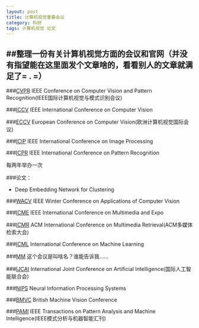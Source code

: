 ```yaml
---
layout: post
title: 计算机视觉重要会议
category: 科研
tags: 计算机视觉 论文
---
```

##整理一份有关计算机视觉方面的会议和官网（并没有指望能在这里面发个文章啥的，看看别人的文章就满足了= . =）
-----

###[CVPR](http://www.pamitc.org/)
IEEE Conference on Computer Vision and Pattern Recognition(IEEE国际计算机视觉与模式识别会议)

###[ICCV](http://pamitc.org/)
IEEE International Conference on Computer Vision

###[ECCV](http://eccv2014.org/)
European Conference on Computer Vision(欧洲计算机视觉国际会议)

###[ICIP](http://www.icip2015.org/)
IEEE International Conference on Image Processing

###[ICPR](http://www.icpr2014.org/)
IEEE International Conference on Pattern Recognition

每两年举办一次

###论文：
- Deep Embedding Network for Clustering


###[WACV](http://pamitc.org/)
IEEE Winter Conference on Applications of Computer Vision

###[ICME](http://www.icme2015.ieee-icme.org/)
IEEE International Conference on Multimedia and Expo

###[ICMR](http://www.icmr2015.org/)
ACM International Conference on Multimedia Retrieval(ACM多媒体检索大会)

###[ICML](http://icml.cc/2015/)
International Conference on Machine Learning

###[MM]()
这个会议是叫啥名？谁能告诉我......

###[IJCAI](http://ijcai-15.org/)
International Joint Conference on Artificial Intelligence(国际人工智能联合会)

###[NIPS](https://nips.cc/Conferences/2015#)
Neural Information Processing Systems

###[BMVC](http://bmvc2015.swan.ac.uk/)
British Machine Vision Conference

###[PAMI](http://www.computer.org/portal/web/tpami)
IEEE Transactions on Pattern Analysis and Machine Intelligence(IEEE模式分析与机器智能汇刊)

